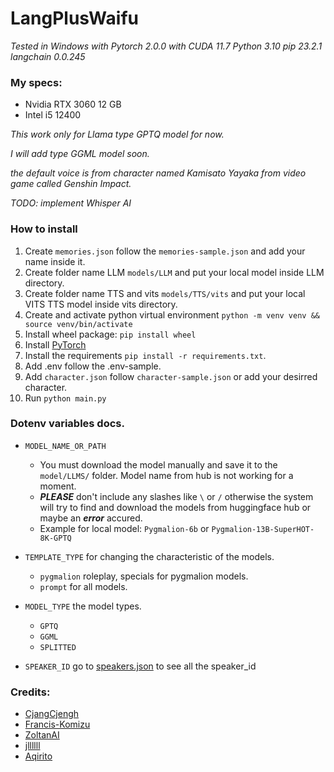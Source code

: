 
# LangPlusWaifu
*Tested in Windows with Pytorch 2.0.0 with CUDA 11.7*
*Python 3.10*
*pip 23.2.1*
*langchain 0.0.245*

### My specs:
* Nvidia RTX 3060 12 GB
* Intel i5 12400

*This work only for Llama type GPTQ model for now.*

*I will add type GGML model soon.*

*the default voice is from character named Kamisato Yayaka from video game called Genshin Impact.*

*TODO: implement Whisper AI*
### How to install
1. Create ```memories.json``` follow the ```memories-sample.json``` and add your name inside it.
2. Create folder name LLM ```models/LLM``` and put your local model inside LLM directory.
3. Create folder name TTS and vits ```models/TTS/vits``` and put your local VITS TTS model inside vits directory.
4. Create and activate python virtual environment ```python -m venv venv && source venv/bin/activate```
5. Install wheel package: ```pip install wheel```
5. Install [PyTorch](https://pytorch.org/get-started/previous-versions/)
6. Install the requirements ```pip install -r requirements.txt```.
7. Add .env follow the .env-sample.
8. Add ```character.json``` follow ```character-sample.json``` or add your desirred character.
9. Run ```python main.py```

### Dotenv variables docs.

* ```MODEL_NAME_OR_PATH```
  - You must download the model manually and save it to the ```model/LLMS/``` folder. Model name from hub is not working for a moment.
  - ***PLEASE*** don't include any slashes like ```\``` or ```/``` otherwise the system will try to find and download the models from huggingface hub or maybe an ***error*** accured.
  - Example for local model: ```Pygmalion-6b``` or ```Pygmalion-13B-SuperHOT-8K-GPTQ```

* ```TEMPLATE_TYPE```  for changing the characteristic of the models.
  - ```pygmalion``` roleplay, specials for pygmalion models.
  - ```prompt``` for all models.

* ```MODEL_TYPE``` the model types.
  - ```GPTQ```
  - ```GGML```
  - ```SPLITTED```

* ```SPEAKER_ID``` go to [speakers.json](models/TTS/speakers.json) to see all the speaker_id

### Credits: 
* [CjangCjengh](https://github.com/CjangCjengh)
* [Francis-Komizu](https://github.com/Francis-Komizu)
* [ZoltanAI](https://github.com/ZoltanAI)
* [jllllll](https://github.com/jllllll)
* [Aqirito](https://github.com/Aqirito)
